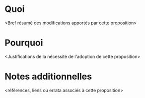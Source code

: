 # Quoi
<Bref résumé des modifications apportés par cette proposition>
# Pourquoi
<Justifications de la nécessité de l'adoption de cette proposition>
# Notes additionnelles
<références, liens ou errata associés à cette proposition>
